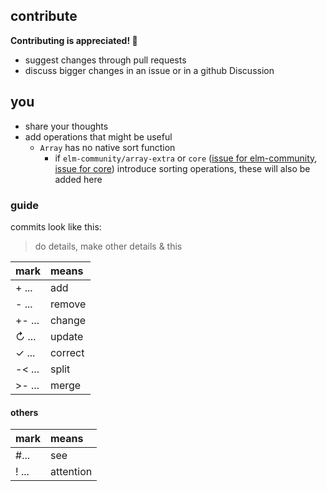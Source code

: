 ## contribute

**Contributing is appreciated! 💙**

- suggest changes through pull requests
- discuss bigger changes in an issue or in a github Discussion 

## you

- share your thoughts
- add operations that might be useful
    - `Array` has no native sort function
        - if `elm-community/array-extra` or `core` ([issue for elm-community](https://github.com/elm-community/array-extra/issues/25), [issue for core](https://github.com/elm/core/issues/1112)) introduce sorting operations, these will also be added here

### guide

commits look like this:
> do details, make other details & this

| mark     | means   |
| :------- | :------ |
| + ...    | add     |
| - ...    | remove  |
| +- ...   | change  |
| ↻ ...    | update  |
| ✓ ...    | correct |
| -< ...   | split   |
| >- ...   | merge   |

#### others
| mark        | means         |
| :---------- | :------------ |
| #...        | see           |
| ! ...       | attention     |
